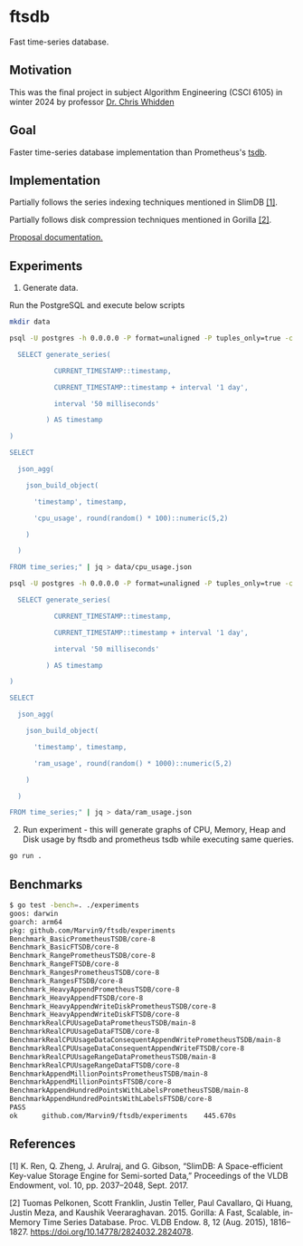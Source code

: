 # ftsdb

Fast time-series database.

## Motivation

This was the final project in subject Algorithm Engineering (CSCI 6105) in winter 2024 by professor [Dr. Chris Whidden](https://www.dal.ca/faculty/computerscience/faculty-staff/chris-whidden.html)

## Goal

Faster time-series database implementation than Prometheus's [tsdb](https://github.com/prometheus/prometheus/tree/main/tsdb).

## Implementation

Partially follows the series indexing techniques mentioned in SlimDB [[1]](https://www.vldb.org/pvldb/vol10/p2037-ren.pdf).

Partially follows disk compression techniques mentioned in Gorilla [[2]](https://www.vldb.org/pvldb/vol8/p1816-teller.pdf).

[Proposal documentation.](./docs/Mayursinh_Sarvaiya_B00918007_Final_Proposal.pdf)

## Experiments

1. Generate data.

Run the PostgreSQL and execute below scripts

```sh
mkdir data

psql -U postgres -h 0.0.0.0 -P format=unaligned -P tuples_only=true -c "WITH time_series AS ( 

  SELECT generate_series( 

           CURRENT_TIMESTAMP::timestamp, 

           CURRENT_TIMESTAMP::timestamp + interval '1 day', 

           interval '50 milliseconds' 

         ) AS timestamp 

) 

SELECT 

  json_agg( 

    json_build_object( 

      'timestamp', timestamp, 

      'cpu_usage', round(random() * 100)::numeric(5,2) 

    ) 

  ) 

FROM time_series;" | jq > data/cpu_usage.json

psql -U postgres -h 0.0.0.0 -P format=unaligned -P tuples_only=true -c "WITH time_series AS ( 

  SELECT generate_series( 

           CURRENT_TIMESTAMP::timestamp, 

           CURRENT_TIMESTAMP::timestamp + interval '1 day', 

           interval '50 milliseconds' 

         ) AS timestamp 

) 

SELECT 

  json_agg( 

    json_build_object( 

      'timestamp', timestamp, 

      'ram_usage', round(random() * 1000)::numeric(5,2) 

    ) 

  ) 

FROM time_series;" | jq > data/ram_usage.json
```

2. Run experiment - this will generate graphs of CPU, Memory, Heap and Disk usage by ftsdb and prometheus tsdb while executing same queries.

```sh
go run .
```

## Benchmarks

```sh
$ go test -bench=. ./experiments
goos: darwin
goarch: arm64
pkg: github.com/Marvin9/ftsdb/experiments
Benchmark_BasicPrometheusTSDB/core-8                                           1        78359559084 ns/op
Benchmark_BasicFTSDB/core-8                                             1000000000               0.6350 ns/op
Benchmark_RangePrometheusTSDB/core-8                                           1        73092514708 ns/op
Benchmark_RangeFTSDB/core-8                                             1000000000               0.6151 ns/op
Benchmark_RangesPrometheusTSDB/core-8                                          1        15577411458 ns/op
Benchmark_RangesFTSDB/core-8                                            1000000000               0.6169 ns/op
Benchmark_HeavyAppendPrometheusTSDB/core-8                                     1        7467235958 ns/op
Benchmark_HeavyAppendFTSDB/core-8                                              1        1695781417 ns/op
Benchmark_HeavyAppendWriteDiskPrometheusTSDB/core-8                     1000000000               0.3399 ns/op
Benchmark_HeavyAppendWriteDiskFTSDB/core-8                                     1        1019162334 ns/op
BenchmarkRealCPUUsageDataPrometheusTSDB/main-8                          1000000000               0.4565 ns/op
BenchmarkRealCPUUsageDataFTSDB/core-8                                   1000000000               0.04666 ns/op
BenchmarkRealCPUUsageDataConsequentAppendWritePrometheusTSDB/main-8                    1        4845681375 ns/op
BenchmarkRealCPUUsageDataConsequentAppendWriteFTSDB/core-8                             1        2216013917 ns/op
BenchmarkRealCPUUsageRangeDataPrometheusTSDB/main-8                             1000000000               0.4203 ns/op
BenchmarkRealCPUUsageRangeDataFTSDB/core-8                                      1000000000               0.05934 ns/op
BenchmarkAppendMillionPointsPrometheusTSDB/main-8                               1000000000               0.2887 ns/op
BenchmarkAppendMillionPointsFTSDB/core-8                                        1000000000               0.3083 ns/op
BenchmarkAppendHundredPointsWithLabelsPrometheusTSDB/main-8                            1        52461926083 ns/op
BenchmarkAppendHundredPointsWithLabelsFTSDB/core-8                                     1        49967540542 ns/op
PASS
ok      github.com/Marvin9/ftsdb/experiments    445.670s
```

## References

[1] K. Ren, Q. Zheng, J. Arulraj, and G. Gibson, “SlimDB: A Space-efficient Key-value Storage Engine for Semi-sorted Data,” Proceedings of the VLDB Endowment, vol. 10, pp. 2037–2048, Sept. 2017. 

[2] Tuomas Pelkonen, Scott Franklin, Justin Teller, Paul Cavallaro, Qi Huang, Justin Meza, and Kaushik Veeraraghavan. 2015. Gorilla: A Fast, Scalable, in-Memory Time Series Database. Proc. VLDB Endow. 8, 12 (Aug. 2015), 1816–1827. https://doi.org/10.14778/2824032.2824078.